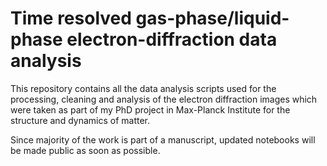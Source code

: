 # Time resolved gas-phase/liquid-phase electron-diffraction data analysis
This repository contains all the data analysis scripts used for the processing, cleaning and analysis of the electron diffraction images which were taken as part of my PhD project in Max-Planck Institute for the structure and dynamics of matter. 

Since majority of the work is part of a manuscript, updated notebooks will be made public as soon as possible. 
